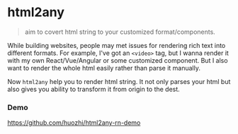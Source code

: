 # html2any
> aim to covert html string to your customized format/components.

While building websites, people may met issues for rendering rich text into different formats.
For example, I've got an `<video>` tag, but I wanna render it with my own React/Vue/Angular or some customized component.
But I also want to render the whole html easily rather than parse it manually.

Now `html2any` help you to render html string. It not only parses your html but also gives you ability to transform it from origin to the dest.

### Demo

https://github.com/huozhi/html2any-rn-demo
